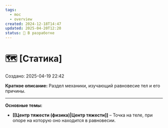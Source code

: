 ```yaml
---
tags:
  - moc
  - overview
created: 2024-12-18T14:47
updated: 2025-04-20T12:20
status: 🚧 В разработке
---
```


# 🗺️ **[Статика]**

Создано: 2025-04-19 22:42

**Краткое описание:**  Раздел механики, изучающий равновесие тел и его причины.

- - -

**Основные темы:**

- **[[Центр тяжести (физика)|Центр тяжести]]** – Точка на теле, при опоре на которую оно находится в равновесии.





